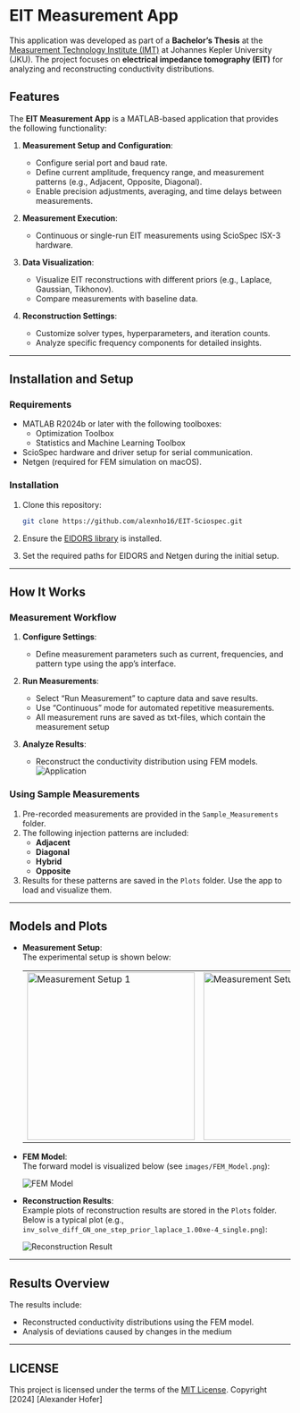 
# EIT Measurement App

This application was developed as part of a **Bachelor’s Thesis** at the [Measurement Technology Institute (IMT)](https://www.jku.at/en/institute-of-measurement-technology/) at Johannes Kepler University (JKU). The project focuses on **electrical impedance tomography (EIT)** for analyzing and reconstructing conductivity distributions.

## Features

The **EIT Measurement App** is a MATLAB-based application that provides the following functionality:

1. **Measurement Setup and Configuration**:
   - Configure serial port and baud rate.
   - Define current amplitude, frequency range, and measurement patterns (e.g., Adjacent, Opposite, Diagonal).
   - Enable precision adjustments, averaging, and time delays between measurements.

2. **Measurement Execution**:
   - Continuous or single-run EIT measurements using ScioSpec ISX-3 hardware.

3. **Data Visualization**:
   - Visualize EIT reconstructions with different priors (e.g., Laplace, Gaussian, Tikhonov).
   - Compare measurements with baseline data.

4. **Reconstruction Settings**:
   - Customize solver types, hyperparameters, and iteration counts.
   - Analyze specific frequency components for detailed insights.

---

## Installation and Setup

### Requirements

- MATLAB R2024b or later with the following toolboxes:
  - Optimization Toolbox
  - Statistics and Machine Learning Toolbox
- ScioSpec hardware and driver setup for serial communication.
- Netgen (required for FEM simulation on macOS).

### Installation

1. Clone this repository:

   ```bash
   git clone https://github.com/alexnho16/EIT-Sciospec.git
   ```

2. Ensure the [EIDORS library](https://eidors3d.sourceforge.net/) is installed.
3. Set the required paths for EIDORS and Netgen during the initial setup.

---

## How It Works

### Measurement Workflow

1. **Configure Settings**:
   - Define measurement parameters such as current, frequencies, and pattern type using the app’s interface.

2. **Run Measurements**:
   - Select “Run Measurement” to capture data and save results.
   - Use “Continuous” mode for automated repetitive measurements.
   - All measurement runs are saved as txt-files, which contain the measurement setup

3. **Analyze Results**:
   - Reconstruct the conductivity distribution using FEM models.
 ![Application](images/app.png)
### Using Sample Measurements

1. Pre-recorded measurements are provided in the `Sample_Measurements` folder.
2. The following injection patterns are included:
   - **Adjacent**
   - **Diagonal**
   - **Hybrid**
   - **Opposite**
3. Results for these patterns are saved in the `Plots` folder. Use the app to load and visualize them.

---

## Models and Plots

- **Measurement Setup**:  
  The experimental setup is shown below:

  <table>
    <tr>
      <td>
        <img src="images/wassertank_0.png" alt="Measurement Setup 1" width="300"/>
      </td>
      <td>
        <img src="images/wassertank_1.png" alt="Measurement Setup 2" width="300"/>
      </td>
    </tr>
  </table>

- **FEM Model**:  
  The forward model is visualized below (see `images/FEM_Model.png`):

  ![FEM Model](images/FEM_Model.png)

- **Reconstruction Results**:  
  Example plots of reconstruction results are stored in the `Plots` folder. Below is a typical plot (e.g., `inv_solve_diff_GN_one_step_prior_laplace_1.00xe-4_single.png`):

  ![Reconstruction Result](Plots/nodal_solve_prior_laplace_1.00xe-4_single.png)

---

## Results Overview

The results include:
- Reconstructed conductivity distributions using the FEM model.
- Analysis of deviations caused by changes in the medium

---

##  LICENSE

This project is licensed under the terms of the [MIT License](LICENSE). 
Copyright [2024] [Alexander Hofer]

